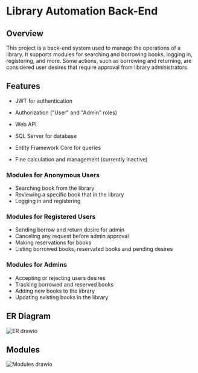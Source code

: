# Library Automation Back-End

## Overview

This project is a back-end system used to manage the operations of a library. It supports modules for searching and borrowing books, logging in, registering, and more. Some actions, such as borrowing and returning, are considered user desires that require approval from library administrators.

## Features

- JWT for authentication

- Authorization ("User" and "Admin" roles)
- Web API
- SQL Server for database
- Entity Framework Core for queries
- Fine calculation and management (currently inactive)

### Modules for Anonymous Users

- Searching book from the library
- Reviewing a specific book that in the library
- Logging in and registering

### Modules for Registered Users

- Sending borrow and return desire for admin
- Canceling any request before admin approval
- Making reservations for books
- Listing borrowed books, reservated books and pending desires

### Modules for Admins

- Accepting or rejecting users desires
- Tracking borrowed and reserved books
- Adding new books to the library
- Updating existing books in the library

## ER Diagram
![ER drawio](https://github.com/user-attachments/assets/c517b562-f514-49a2-9abc-c668550927ba)

## Modules
![Modules drawio](https://github.com/user-attachments/assets/8fe91ce1-7426-483b-9928-72122d243a3a)
